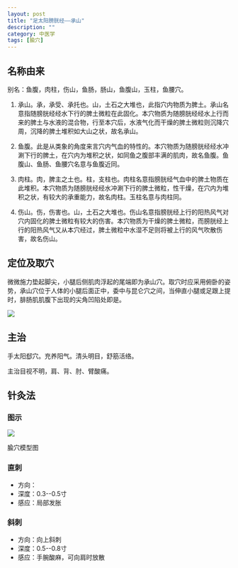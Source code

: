 ```yaml
---
layout: post
title: "足太阳膀胱经——承山"
description: ""
category: 中医学 
tags: [腧穴]
---
```


## 名称由来
 
别名：鱼腹，肉柱，伤山，鱼肠，肠山，鱼腹山，玉柱，鱼腰穴。

1. 承山。承，承受、承托也。山，土石之大堆也，此指穴内物质为脾土。承山名意指随膀胱经经水下行的脾土微粒在此固化。本穴物质为随膀胱经经水上行而来的脾土与水液的混合物，行至本穴后，水液气化而干燥的脾土微粒则沉降穴周，沉降的脾土堆积如大山之状，故名承山。

2. 鱼腹。此是从类象的角度来言穴内气血的特性的。本穴物质为随膀胱经经水冲涮下行的脾土，在穴内为堆积之状，如同鱼之腹部丰满的肌肉，故名鱼腹。鱼腹山、鱼肠、鱼腰穴名意与鱼腹近同。

3. 肉柱。肉，脾主之土也。柱，支柱也。肉柱名意指膀胱经气血中的脾土物质在此堆积。本穴物质为随膀胱经经水冲涮下行的脾土微粒，性干燥，在穴内为堆积之状，有较大的承重能力，故名肉柱。玉柱名意与肉柱同。

4. 伤山。伤，伤害也。山，土石之大堆也。伤山名意指膀胱经上行的阳热风气对穴内固化的脾土微粒有较大的伤害。本穴物质为干燥的脾土微粒，而膀胱经上行的阳热风气又从本穴经过，脾土微粒中水湿不足则将被上行的风气吹散伤害，故名伤山。


## 定位及取穴

微微施力垫起脚尖，小腿后侧肌肉浮起的尾端即为承山穴。取穴时应采用俯卧的姿势，承山穴位于人体的小腿后面正中，委中与昆仑穴之间，当伸直小腿或足跟上提时，腓肠肌肌腹下出现的尖角凹陷处即是。



![](/images/TCM/channels/SI1-6.png)

## 主治

手太阳郄穴。充养阳气。清头明目，舒筋活络。

主治目视不明，肩、背、肘、臂酸痛。






## 针灸法


### 图示


![](/images/TCM/acupoint/SI6_model.jpg)

腧穴模型图

### 直刺

- 方向：
- 深度：0.3--0.5寸
- 感应：局部发胀


### 斜刺

- 方向：向上斜刺
- 深度：0.5--0.8寸
- 感应：手腕酸麻，可向肩时放散




